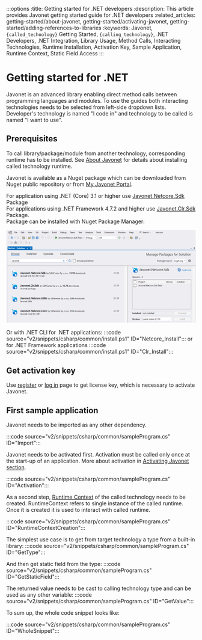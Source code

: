 :::options
:title: Getting started for .NET developers
:description: This article provides Javonet getting started guide for .NET developers
:related_articles: getting-started/about-javonet, getting-started/activating-javonet, getting-started/adding-references-to-libraries
:keywords: Javonet, `{called_technology}` Getting Started, `{calling_technology}`, .NET Developers, .NET Integration, Library Usage, Method Calls, Interacting Technologies, Runtime Installation, Activation Key, Sample Application, Runtime Context, Static Field Access
:::

# Getting started for .NET  

Javonet is an advanced library enabling direct method calls between programming languages and modules. To use the guides both interacting technologies needs to be selected from left-side dropdown lists. Developer's technology is named "I code in" and technology to be called is named "I want to use". 

## Prerequisites 

To call library/package/module from another technology, corresponding runtime has to be installed. See [About Javonet](/guides/v2/`{calling_technology}`/`{called_technology}`/getting-started/about-javonet.md) for details about installing called technology runtime.
  
Javonet is available as a Nuget package which can be downloaded from Nuget public repository or from [My Javonet Portal](https://my.javonet.com).  

For application using .NET (Core) 3.1 or higher use [Javonet.Netcore.Sdk](https://www.nuget.org/packages/Javonet.Netcore.Sdk) Package  
For applications using .NET Framework 4.7.2 and higher use [Javonet.Clr.Sdk](https://www.nuget.org/packages/Javonet.Clr.Sdk) Package.   
Package can be installed with Nuget Package Manager:
  
![Install Javonet in Nuget](/v2/images/getting-started-dotnet-nuget.png?raw=true "Install Javonet in Nuget")  
  
Or with .NET CLI for .NET applications:
:::code source="v2/snippets/csharp/common/install.ps1" ID="Netcore_Install":::
or for .NET Framework applications
:::code source="v2/snippets/csharp/common/install.ps1" ID="Clr_Install":::  

## Get activation key

Use [register](https://my.javonet.com/signup/?type=free) or [log in](https://my.javonet.com/signin/) page to get license key, which is necessary to activate Javonet.  

## First sample application

Javonet needs to be imported as any other dependency.

:::code source="v2/snippets/csharp/common/sampleProgram.cs" ID="Import"::: 
  
Javonet needs to be activated first. Activation must be called only once at the start-up of an application. More about activation in [Activating Javonet section](/guides/v2/`{calling_technology}`/`{called_technology}`/getting-started/activating-javonet.md).

:::code source="v2/snippets/csharp/common/sampleProgram.cs" ID="Activation":::

As a second step, [Runtime Context](/guides/v2/`{calling_technology}`/`{called_technology}`/foundations/runtime-context.md) of the called technology needs to be created. RuntimeContext refers to single instance of the called runtime. Once it is created it is used to interact with called runtime.

:::code source="v2/snippets/csharp/common/sampleProgram.cs" ID="RuntimeContextCreation":::

The simplest use case is to get from target technology a type from a built-in library:
:::code source="v2/snippets/csharp/common/sampleProgram.cs" ID="GetType":::

And then get static field from the type:
:::code source="v2/snippets/csharp/common/sampleProgram.cs" ID="GetStaticField":::

The returned value needs to be cast to calling technology type and can be used as any other variable:
:::code source="v2/snippets/csharp/common/sampleProgram.cs" ID="GetValue":::

To sum up, the whole code snippet looks like:

:::code source="v2/snippets/csharp/common/sampleProgram.cs" ID="WholeSnippet":::
